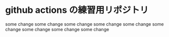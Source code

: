 # github actions の練習用リポジトリ
some change
some change
some change
some change
some change
some change
some change
some change
some change
